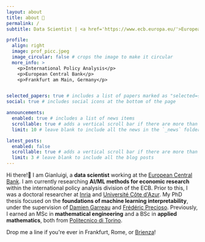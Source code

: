 ```yaml
---
layout: about
title: about 🤌
permalink: /
subtitle: Data Scientist | <a href='https://www.ecb.europa.eu/'>European Central Bank</a>

profile:
  align: right
  image: prof_picc.jpeg
  image_circular: false # crops the image to make it circular
  more_info: >
    <p>International Policy Analysis</p>
    <p>European Central Bank</p>
    <p>Frankfurt am Main, Germany</p>


selected_papers: true # includes a list of papers marked as "selected={true}"
social: true # includes social icons at the bottom of the page

announcements:
  enabled: true # includes a list of news items
  scrollable: true # adds a vertical scroll bar if there are more than 3 news items
  limit: 10 # leave blank to include all the news in the `_news` folder

latest_posts:
  enabled: false
  scrollable: true # adds a vertical scroll bar if there are more than 3 new posts items
  limit: 3 # leave blank to include all the blog posts
---
```


Hi there!👋 I am Gianluigi, a **data scientist** working at the [European Central Bank](https://www.ecb.europa.eu/). 
I am currently researching **AI/ML methods for economic research** within the international policy analysis division of the ECB. 
Prior to this, I was a doctoral researcher at [Inria](https://inria.fr/) and [Université Côte d'Azur](https://univ-cotedazur.fr/). 
My PhD thesis focused on the **foundations of machine learning interpretability**, under the supervision of [Damien Garreau](https://sites.google.com/view/damien-garreau/home) and [Frédéric Precioso](https://webusers.i3s.unice.fr/~precioso/). 
Previously, I earned an MSc in **mathematical engineering** and a BSc in **applied mathematics**, both from [Politecnico di Torino](https://www.polito.it/).

Drop me a line if you're ever in Frankfurt, Rome, or [Brienza](https://www.basilicataturistica.it/territori/brienza)! 
